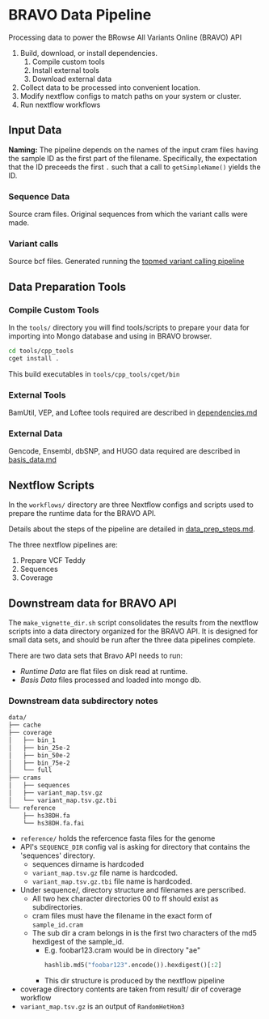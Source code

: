 # BRAVO Data Pipeline
Processing data to power the BRowse All Variants Online (BRAVO) API

1. Build, download, or install dependencies.
    1. Compile custom tools
    1. Install external tools
    1. Download external data
1. Collect data to be processed into convenient location.
1. Modify nextflow configs to match paths on your system or cluster.
1. Run nextflow workflows

## Input Data
**Naming:** The pipeline depends on the names of the input cram files having the sample ID as the first part of the filename.
Specifically, the expectation that the ID preceeds the first `.` such that a call to `getSimpleName()` yields the ID.

### Sequence Data
Source cram files.  Original sequences from which the variant calls were made.

### Variant calls
Source bcf files. Generated running the [topmed variant calling pipeline](https://github.com/statgen/topmed_variant_calling) 

## Data Preparation Tools

### Compile Custom Tools
In the `tools/` directory you will find tools/scripts to prepare your data for importing into Mongo database and using in BRAVO browser.

```sh
cd tools/cpp_tools
cget install .
```
This build executables in `tools/cpp_tools/cget/bin`

### External Tools
BamUtil, VEP, and Loftee tools required are described in [dependencies.md](dependencies.md)

### External Data
Gencode, Ensembl, dbSNP, and HUGO data required are described in [basis\_data.md](basis_data.md)

## Nextflow Scripts
In the `workflows/` directory are three Nextflow configs and scripts used to prepare the runtime data for the BRAVO API.

Details about the steps of the pipeline are detailed in [data\_prep\_steps.md](data_prep_steps.md).

The three nextflow pipelines are:
1. Prepare VCF Teddy
2. Sequences
3. Coverage

## Downstream data for BRAVO API
The `make_vignette_dir.sh` script consolidates the results from the nextflow scripts into a data directory organized for the BRAVO API.
It is designed for small data sets, and should be run after the three data pipelines complete.

There are two data sets that Bravo API needs to run:
- *Runtime Data* are flat files on disk read at runtime.
- *Basis Data* files processed and loaded into mongo db.

### Downstream data subdirectory notes

```sh
data/
├── cache
├── coverage
│   ├── bin_1
│   ├── bin_25e-2
│   ├── bin_50e-2
│   ├── bin_75e-2
│   └── full
├── crams
│   ├── sequences
│   ├── variant_map.tsv.gz
│   └── variant_map.tsv.gz.tbi
└── reference
    ├── hs38DH.fa
    └── hs38DH.fa.fai
```

- `reference/` holds the refercence fasta files for the genome
- API's `SEQUENCE_DIR` config val is asking for directory that contains the 'sequences' directory.
  - sequences dirname is hardcoded
  - `variant_map.tsv.gz` file name is hardcoded.
  - `variant_map.tsv.gz.tbi` file name is hardcoded.
- Under sequence/, directory structure and filenames are perscribed.
  - All two hex character directories 00 to ff should exist as subdirectories.
  - cram files must have the filename in the exact form of `sample_id.cram`
  - The sub dir a cram belongs in is the first two characters of the md5 hexdigest of the sample_id.
    - E.g. foobar123.cram would be in directory "ae"
        ```python
        hashlib.md5("foobar123".encode()).hexdigest()[:2]
        ```
    - This dir structure is produced by the nextflow pipeline
- coverage directory contents are taken from result/ dir of coverage workflow
- `variant_map.tsv.gz` is an output of `RandomHetHom3`
    
